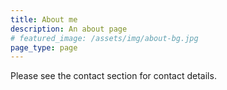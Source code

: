 ```yaml
---
title: About me
description: An about page
# featured_image: /assets/img/about-bg.jpg
page_type: page
---
```


Please see the contact section for contact details.